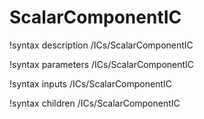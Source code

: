 <!-- MOOSE Documentation Stub: Remove this when content is added. -->

# ScalarComponentIC

!syntax description /ICs/ScalarComponentIC

!syntax parameters /ICs/ScalarComponentIC

!syntax inputs /ICs/ScalarComponentIC

!syntax children /ICs/ScalarComponentIC
